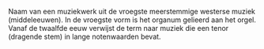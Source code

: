 Naam van een muziekwerk uit de vroegste meerstemmige westerse muziek (middeleeuwen).
In de vroegste vorm is het organum gelieerd aan het orgel. Vanaf de twaalfde eeuw verwijst de term naar muziek die een tenor (dragende stem) in lange notenwaarden bevat.